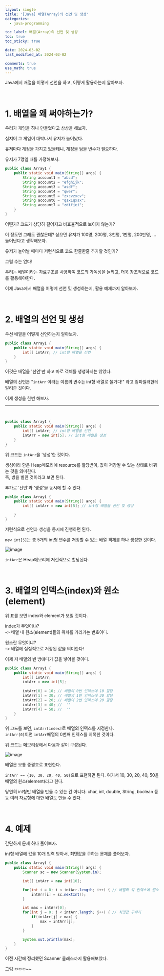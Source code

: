 ```yaml
---
layout: single
title: '[Java] 배열(Array)의 선언 및 생성'
categories:
  - java-programming

toc_label: 배열(Array)의 선언 및 생성
toc: true
toc_sticky: true

date: 2024-03-02
last_modified_at: 2024-03-02 

comments: true
use_math: true
---
```


Java에서 배열을 어떻게 선언을 하고, 어떻게 활용하는지 알아보자.

<br>

# 1. 배열을 왜 써야하는가? 

우리가 게임을 하나 만들었다고 상상을 해보자.  

심지어 그 게임이 대박나서 유저가 늘어났다.  

유저마다 계정을 가지고 있을테니, 계정을 담을 변수가 필요하다.  

유저가 7명일 때를 가정해보자.

```java
public class Array1 {
    public static void main(String[] args) {
        String account1 = "abcd";
        String account2 = "efghijk";
        String account3 = "asdf";
        String account4 = "qwer";
        String account5 = "zxcvzxcv";
        String account6 = "qsx1qxsx";
        String account7 = "zdifjei";
    }
}
```
어떤가? 코드가 상당히 길어지고 비효율적으로 보이지 않는가?    

이 정도면 그래도 괜찮은데? 싶으면 유저가 100명, 200명, 3천명, 1만명, 200만명, ... 늘어난다고 생각해보자.  

유저가 늘어날 때마다 저런식으로 코드 한줄한줄 추가할 것인가?  

그럴 수는 없다!

우리는 배열이라는 자료구조를 사용하여 코드의 가독성을 늘리고, 더욱 창조적으로 코드를 활용해야한다.

이제 Java에서 배열을 어떻게 선언 및 생성하는지, 활용 예제까지 알아보자.  

<br>

# 2. 배열의 선언 및 생성

우선 배열을 어떻게 선언하는지 알아보자.  

```java
public class Array1 {
    public static void main(String[] args) {
        int[] intArr; // int형 배열을 선언
    }
}
```

이것은 배열을 '선언'만 하고 따로 객체를 생성하지는 않았다.  

배열의 선언은 "`intArr` 이라는 이름의 변수는 int형 배열로 쓸거다!" 라고 컴파일러한테 알려준 것이다.  

이제 생성을 한번 해보자.

<hr>
<br>

```java
public class Array1 {
    public static void main(String[] args) {
        int[] intArr; // int형 배열을 선언
        intArr = new int[5]; // int형 배열을 생성
    }
}
```

위 코드는 `intArr`을 '생성'한 것이다.  

생성이라 함은 Heap메모리에 resource를 할당받아, 값이 저장될 수 있는 상태로 바뀌는 것을 의미한다.  
즉, 방을 빌린 것이라고 보면 된다.   

추가로 '선언'과 '생성'을 동시에 할 수 있다. 

```java
public class Array1 {
    public static void main(String[] args) {
        int[] intArr = new int[5]; // int형 배열을 선언 및 생성

    }
}
```
저런식으로 선언과 생성을 동시에 진행하면 된다.

`new int[5]`는 총 5개의 int형 변수를 저장할 수 있는 배열 객체를 하나 생성한 것이다.

![image](https://github.com/lgwqwer/lgwqwer.github.io/assets/129755540/e56f9371-bc40-4c06-a8de-90daf9042dfd)

`intArr`은 Heap메모리에 저런식으로 할당된다.  

<br>

# 3. 배열의 인덱스(index)와 원소(element)

위 표를 보면 index와 element가 보일 것이다.  

index가 무엇이냐?  
-> 배열 내 원소(element)들의 위치를 가리키는 번호이다.  

원소란 무엇이냐?  
-> 배열에 실질적으로 저장된 값을 의미한다!  

이제 저 배열의 빈 방에다가 값을 넣어볼 것이다. 

```java
public class Array1 {
    public static void main(String[] args) {
        int[] intArr;
        intArr = new int[5]; 
        
        intArr[0] = 10; // 배열의 0번 인덱스에 10 할당
        intArr[1] = 30; // 배열의 1번 인덱스에 30 할당
        intArr[2] = 20; // 배열의 2번 인덱스에 20 할당
        intArr[3] = 40; //  ''
        intArr[4] = 50; //  ''
    }
}
```
위 코드를 보면, `intArr[index]`로 배열의 인덱스를 지정한다.  
`intArr[0]`이면 `intArr`배열의 0번째 인덱스를 지목한 것이다.

위 코드는 메모리상에서 다음과 같이 구성된다.

![image](https://github.com/lgwqwer/lgwqwer.github.io/assets/129755540/652ef7c0-f5a4-428b-8db4-17231aae5331)

배열은 보통 중괄호로 표현한다.  

`intArr == {10, 30, 20, 40, 50}`으로 표현하면 된다.
여기서 10, 30, 20, 40, 50을 배열의 원소(element)라고 한다.

당연히 int형만 배열을 만들 수 있는 건 아니다. 
char, int, double, String, boolean 등등 여러 자료형에 대한 배열도 만들 수 있다.

<br>

# 4. 예제

간단하게 문제 하나 풀어보자.  

int형 배열에 값을 10개 입력 받아서, 최댓값을 구하는 문제를 풀어보자.  

```java
public class Array1 {
    public static void main(String[] args) {
        Scanner sc = new Scanner(System.in);

        int[] intArr = new int[10];

        for(int i = 0; i < intArr.length; i++) { // 배열의 각 인덱스에 원소 저장
            intArr[i] = sc.nextInt();
        }

        int max = intArr[0];
        for(int j = 0; j < intArr.length; j++) { // 최댓값 구하기
            if(intArr[j] > max) {
                max = intArr[j];
            }
        }

        System.out.println(max);
    }
}
```
이전 시간에 정리했던 Scanner 클래스까지 활용해보았다.   

그럼 ㅂㅂㅂ~~